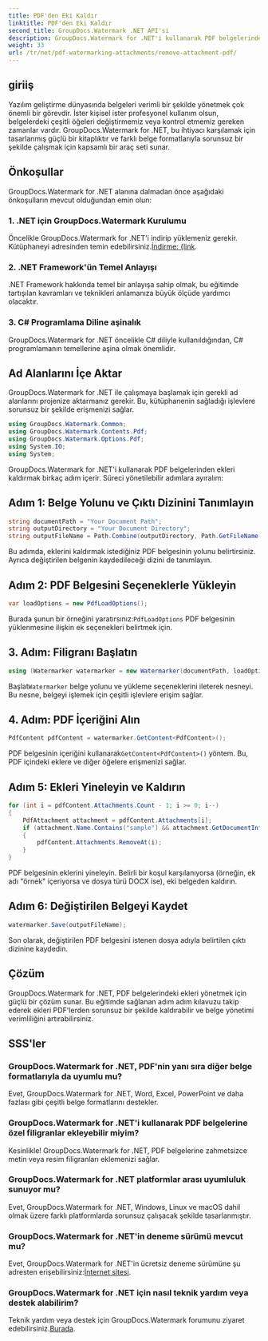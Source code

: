 ```yaml
---
title: PDF'den Eki Kaldır
linktitle: PDF'den Eki Kaldır
second_title: GroupDocs.Watermark .NET API'si
description: GroupDocs.Watermark for .NET'i kullanarak PDF belgelerinden ekleri kolayca nasıl kaldıracağınızı öğrenin. Belge yönetimi verimliliğinizi artırın.
weight: 33
url: /tr/net/pdf-watermarking-attachments/remove-attachment-pdf/
---
```

## giriiş
Yazılım geliştirme dünyasında belgeleri verimli bir şekilde yönetmek çok önemli bir görevdir. İster kişisel ister profesyonel kullanım olsun, belgelerdeki çeşitli öğeleri değiştirmemiz veya kontrol etmemiz gereken zamanlar vardır. GroupDocs.Watermark for .NET, bu ihtiyacı karşılamak için tasarlanmış güçlü bir kitaplıktır ve farklı belge formatlarıyla sorunsuz bir şekilde çalışmak için kapsamlı bir araç seti sunar.
## Önkoşullar
GroupDocs.Watermark for .NET alanına dalmadan önce aşağıdaki önkoşulların mevcut olduğundan emin olun:
### 1. .NET için GroupDocs.Watermark Kurulumu
 Öncelikle GroupDocs.Watermark for .NET'i indirip yüklemeniz gerekir. Kütüphaneyi adresinden temin edebilirsiniz.[İndirme: {link](https://releases.groupdocs.com/Watermark/net/).
### 2. .NET Framework'ün Temel Anlayışı
.NET Framework hakkında temel bir anlayışa sahip olmak, bu eğitimde tartışılan kavramları ve teknikleri anlamanıza büyük ölçüde yardımcı olacaktır.
### 3. C# Programlama Diline aşinalık
GroupDocs.Watermark for .NET öncelikle C# diliyle kullanıldığından, C# programlamanın temellerine aşina olmak önemlidir.

## Ad Alanlarını İçe Aktar
GroupDocs.Watermark for .NET ile çalışmaya başlamak için gerekli ad alanlarını projenize aktarmanız gerekir. Bu, kütüphanenin sağladığı işlevlere sorunsuz bir şekilde erişmenizi sağlar.

```csharp
using GroupDocs.Watermark.Common;
using GroupDocs.Watermark.Contents.Pdf;
using GroupDocs.Watermark.Options.Pdf;
using System.IO;
using System;
```
GroupDocs.Watermark for .NET'i kullanarak PDF belgelerinden ekleri kaldırmak birkaç adım içerir. Süreci yönetilebilir adımlara ayıralım:
## Adım 1: Belge Yolunu ve Çıktı Dizinini Tanımlayın
```csharp
string documentPath = "Your Document Path";
string outputDirectory = "Your Document Directory";
string outputFileName = Path.Combine(outputDirectory, Path.GetFileName(documentPath));
```
Bu adımda, eklerini kaldırmak istediğiniz PDF belgesinin yolunu belirtirsiniz. Ayrıca değiştirilen belgenin kaydedileceği dizini de tanımlayın.
## Adım 2: PDF Belgesini Seçeneklerle Yükleyin
```csharp
var loadOptions = new PdfLoadOptions();
```
 Burada şunun bir örneğini yaratırsınız:`PdfLoadOptions` PDF belgesinin yüklenmesine ilişkin ek seçenekleri belirtmek için.
## 3. Adım: Filigranı Başlatın
```csharp
using (Watermarker watermarker = new Watermarker(documentPath, loadOptions))
```
 Başlat`Watermarker` belge yolunu ve yükleme seçeneklerini ileterek nesneyi. Bu nesne, belgeyi işlemek için çeşitli işlevlere erişim sağlar.
## 4. Adım: PDF İçeriğini Alın
```csharp
PdfContent pdfContent = watermarker.GetContent<PdfContent>();
```
 PDF belgesinin içeriğini kullanarak`GetContent<PdfContent>()` yöntem. Bu, PDF içindeki eklere ve diğer öğelere erişmenizi sağlar.
## Adım 5: Ekleri Yineleyin ve Kaldırın
```csharp
for (int i = pdfContent.Attachments.Count - 1; i >= 0; i--)
{
    PdfAttachment attachment = pdfContent.Attachments[i];
    if (attachment.Name.Contains("sample") && attachment.GetDocumentInfo().FileType == FileType.DOCX)
    {
        pdfContent.Attachments.RemoveAt(i);
    }
}
```
PDF belgesinin eklerini yineleyin. Belirli bir koşul karşılanıyorsa (örneğin, ek adı "örnek" içeriyorsa ve dosya türü DOCX ise), eki belgeden kaldırın.
## Adım 6: Değiştirilen Belgeyi Kaydet
```csharp
watermarker.Save(outputFileName);
```
Son olarak, değiştirilen PDF belgesini istenen dosya adıyla belirtilen çıktı dizinine kaydedin.

## Çözüm
GroupDocs.Watermark for .NET, PDF belgelerindeki ekleri yönetmek için güçlü bir çözüm sunar. Bu eğitimde sağlanan adım adım kılavuzu takip ederek ekleri PDF'lerden sorunsuz bir şekilde kaldırabilir ve belge yönetimi verimliliğini artırabilirsiniz.
## SSS'ler
### GroupDocs.Watermark for .NET, PDF'nin yanı sıra diğer belge formatlarıyla da uyumlu mu?
Evet, GroupDocs.Watermark for .NET, Word, Excel, PowerPoint ve daha fazlası gibi çeşitli belge formatlarını destekler.
### GroupDocs.Watermark for .NET'i kullanarak PDF belgelerine özel filigranlar ekleyebilir miyim?
Kesinlikle! GroupDocs.Watermark for .NET, PDF belgelerine zahmetsizce metin veya resim filigranları eklemenizi sağlar.
### GroupDocs.Watermark for .NET platformlar arası uyumluluk sunuyor mu?
Evet, GroupDocs.Watermark for .NET, Windows, Linux ve macOS dahil olmak üzere farklı platformlarda sorunsuz çalışacak şekilde tasarlanmıştır.
### GroupDocs.Watermark for .NET'in deneme sürümü mevcut mu?
 Evet, GroupDocs.Watermark for .NET'in ücretsiz deneme sürümüne şu adresten erişebilirsiniz:[İnternet sitesi](https://releases.groupdocs.com/).
### GroupDocs.Watermark for .NET için nasıl teknik yardım veya destek alabilirim?
 Teknik yardım veya destek için GroupDocs.Watermark forumunu ziyaret edebilirsiniz.[Burada](https://forum.groupdocs.com/c/watermark/19).
